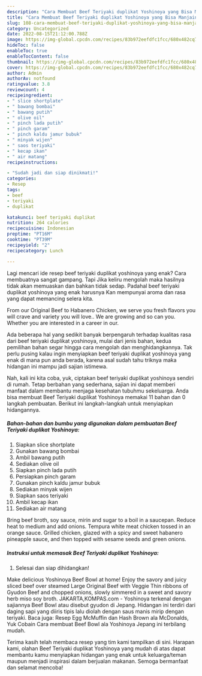 ```yaml
---
description: "Cara Membuat Beef Teriyaki duplikat Yoshinoya yang Bisa Manjain Lidah"
title: "Cara Membuat Beef Teriyaki duplikat Yoshinoya yang Bisa Manjain Lidah"
slug: 108-cara-membuat-beef-teriyaki-duplikat-yoshinoya-yang-bisa-manjain-lidah
category: Uncategorized
date: 2022-08-15T21:12:00.788Z
image: https://img-global.cpcdn.com/recipes/83b972eefdfc1fcc/680x482cq70/beef-teriyaki-duplikat-yoshinoya-foto-resep-utama.jpg
hideToc: false
enableToc: true
enableTocContent: false
thumbnail: https://img-global.cpcdn.com/recipes/83b972eefdfc1fcc/680x482cq70/beef-teriyaki-duplikat-yoshinoya-foto-resep-utama.jpg
cover: https://img-global.cpcdn.com/recipes/83b972eefdfc1fcc/680x482cq70/beef-teriyaki-duplikat-yoshinoya-foto-resep-utama.jpg
author: Admin
authorAv: notfound
ratingvalue: 3.8
reviewcount: 4
recipeingredient:
- " slice shortplate"
- " bawang bombai"
- " bawang putih"
- " olive oil"
- " pinch lada putih"
- " pinch garam"
- " pinch kaldu jamur bubuk"
- " minyak wijen"
- " saos teriyaki"
- " kecap ikan"
- " air matang"
recipeinstructions:

- "Sudah jadi dan siap dinikmati!"
categories:
- Resep
tags:
- beef
- teriyaki
- duplikat

katakunci: beef teriyaki duplikat 
nutrition: 264 calories
recipecuisine: Indonesian
preptime: "PT16M"
cooktime: "PT39M"
recipeyield: "2"
recipecategory: Lunch

---
```



Lagi mencari ide resep beef teriyaki duplikat yoshinoya yang enak? Cara membuatnya sangat gampang. Tapi Jika keliru mengolah maka hasilnya tidak akan memuaskan dan bahkan tidak sedap. Padahal beef teriyaki duplikat yoshinoya yang enak harusnya Kan mempunyai aroma dan rasa yang dapat memancing selera kita.


From our Original Beef to Habanero Chicken, we serve you fresh flavors you will crave and variety you will love.. We are growing and so can you. Whether you are interested in a career in our.

Ada beberapa hal yang sedikit banyak berpengaruh terhadap kualitas rasa dari beef teriyaki duplikat yoshinoya, mulai dari jenis bahan, kedua pemilihan bahan segar hingga cara mengolah dan menghidangkannya. Tak perlu pusing kalau ingin menyiapkan beef teriyaki duplikat yoshinoya yang enak di mana pun anda berada, karena asal sudah tahu triknya maka hidangan ini mampu jadi sajian istimewa.


Nah, kali ini kita coba, yuk, ciptakan beef teriyaki duplikat yoshinoya sendiri di rumah. Tetap berbahan yang sederhana, sajian ini dapat memberi manfaat dalam membantu menjaga kesehatan tubuhmu sekeluarga. Anda bisa membuat Beef Teriyaki duplikat Yoshinoya memakai 11 bahan dan 0 langkah pembuatan. Berikut ini langkah-langkah untuk menyiapkan hidangannya.

<!--inarticleads1-->

##### Bahan-bahan dan bumbu yang digunakan dalam pembuatan Beef Teriyaki duplikat Yoshinoya:

1. Siapkan  slice shortplate
1. Gunakan  bawang bombai
1. Ambil  bawang putih
1. Sediakan  olive oil
1. Siapkan  pinch lada putih
1. Persiapkan  pinch garam
1. Gunakan  pinch kaldu jamur bubuk
1. Sediakan  minyak wijen
1. Siapkan  saos teriyaki
1. Ambil  kecap ikan
1. Sediakan  air matang


Bring beef broth, soy sauce, mirin and sugar to a boil in a saucepan. Reduce heat to medium and add onions. Tempura white meat chicken tossed in an orange sauce. Grilled chicken, glazed with a spicy and sweet habanero pineapple sauce, and then topped with sesame seeds and green onions. 

<!--inarticleads2-->

##### Instruksi untuk memasak Beef Teriyaki duplikat Yoshinoya:


1. Selesai dan siap dihidangkan!

Make delicious Yoshinoya Beef Bowl at home! Enjoy the savory and juicy sliced beef over steamed Large Original Beef with Veggie Thin ribbons of Gyudon Beef and chopped onions, slowly simmered in a sweet and savory herb miso soy broth. JAKARTA,KOMPAS.com - Yoshinoya terkenal dengan sajiannya Beef Bowl atau disebut gyudon di Jepang. Hidangan ini terdiri dari daging sapi yang diiris tipis lalu diolah dengan saus manis mirip dengan teriyaki. Baca juga: Resep Egg McMuffin dan Hash Brown ala McDonalds, Yuk Cobain Cara membuat Beef Bowl ala Yoshinoya Jepang ini terbilang mudah. 

Terima kasih telah membaca resep yang tim kami tampilkan di sini. Harapan kami, olahan Beef Teriyaki duplikat Yoshinoya yang mudah di atas dapat membantu kamu menyiapkan hidangan yang enak untuk keluarga/teman maupun menjadi inspirasi dalam berjualan makanan. Semoga bermanfaat dan selamat mencoba!
